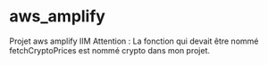 # aws_amplify
Projet aws amplify  IIM
Attention : La fonction qui devait être nommé fetchCryptoPrices est nommé crypto dans mon projet.
